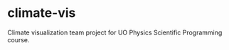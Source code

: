 climate-vis
===========

Climate visualization team project for UO Physics Scientific Programming course.

